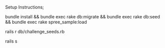 Setup Instructions;

bundle install && bundle exec rake db:migrate && bundle exec rake db:seed && bundle exec rake spree_sample:load  

rails r db/challenge_seeds.rb  

rails s  

